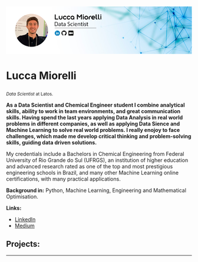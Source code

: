 <p align="center">
  <img src="lucca_github.png" >
</p>

# Lucca Miorelli
<sub>*Data Scientist* at Latos.</sub>

**As a Data Scientist and Chemical Engineer student I combine analytical skills, ability to work in team environments, and great communication skills. Having spend the last years applying Data Analysis in real world problems in different companies, as well as applying Data Sience and Machine Learning to solve real world problems. I really enojoy to face challenges, which made me develop critical thinking and problem-solving skills, guiding data driven solutions.**

My credentials include a Bachelors in Chemical Engineering from Federal University of Rio Grande do Sul (UFRGS), an institution of higher education and advanced research rated as one of the top and most prestigious engineering schools in Brazil, and many other Machine Learning online certifications, with many practical applications.

**Background in:** Python, Machine Learning, Engineering and Mathematical Optimisation.

**Links:**
* [LinkedIn](https://www.linkedin.com/in/lucca-miorelli/)
* [Medium](https://medium.com/@lucca.miorelli)


## Projects:


---
